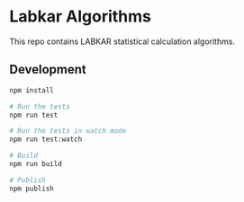 # Labkar Algorithms

This repo contains LABKAR statistical calculation algorithms.

## Development

```bash
npm install

# Run the tests
npm run test

# Run the tests in watch mode
npm run test:watch

# Build
npm run build

# Publish
npm publish
```
